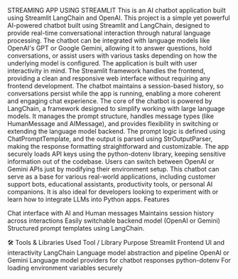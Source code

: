 STREAMING APP USING STREAMLIT
This is an AI chatbot application built using Streamlit LangChain and OpenAI.
This project is a simple yet powerful AI-powered chatbot built using Streamlit and LangChain, designed to provide real-time conversational interaction through natural language processing. The chatbot can be integrated with language models like OpenAI's GPT or Google Gemini, allowing it to answer questions, hold conversations, or assist users with various tasks depending on how the underlying model is configured.
The application is built with user interactivity in mind. The Streamlit framework handles the frontend, providing a clean and responsive web interface without requiring any frontend development. The chatbot maintains a session-based history, so conversations persist while the app is running, enabling a more coherent and engaging chat experience.
The core of the chatbot is powered by LangChain, a framework designed to simplify working with large language models. It manages the prompt structure, handles message types (like HumanMessage and AIMessage), and provides flexibility in switching or extending the language model backend. The prompt logic is defined using ChatPromptTemplate, and the output is parsed using StrOutputParser, making the response formatting straightforward and customizable.
The app securely loads API keys using the python-dotenv library, keeping sensitive information out of the codebase. Users can switch between OpenAI or Gemini APIs just by modifying their environment setup.
This chatbot can serve as a base for various real-world applications, including customer support bots, educational assistants, productivity tools, or personal AI companions. It is also ideal for developers looking to experiment with or learn how to integrate LLMs into Python apps.
Features

Chat interface with AI and Human messages
Maintains session history across interactions
Easily switchable backend model (OpenAI or Gemini)
Structured prompt templates using LangChain.

🛠️ Tools & Libraries Used
Tool / Library	Purpose
Streamlit	Frontend UI and interactivity
LangChain	Language model abstraction and pipeline
OpenAI or Gemini	Language model providers for chatbot responses
python-dotenv	For loading environment variables securely
